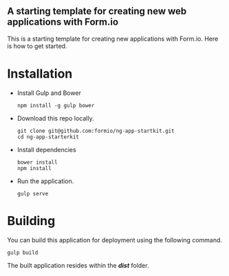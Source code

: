 A starting template for creating new web applications with Form.io
----------------------------------

This is a starting template for creating new applications with Form.io.  Here is how to get started.

Installation
=============

- Install Gulp and Bower
 
    ```
    npm install -g gulp bower
    ```

- Download this repo locally.

    ```
    git clone git@github.com:formio/ng-app-startkit.git
    cd ng-app-starterkit
    ```

- Install dependencies

    ```
    bower install
    npm install
    ```

- Run the application.

    ```
    gulp serve
    ```
    
Building
===============
You can build this application for deployment using the following command.

```
gulp build
```

The built application resides within the ***dist*** folder.
